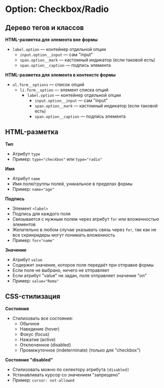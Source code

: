 # Option: Checkbox/Radio

## Дерево тегов и классов
**HTML-разметка для элемента вне формы**
- `label.option` — контейнер отдельной опции
  - `input.option__input` — сам "input"
  - `span.option__mark` — кастомный индикатор (если таковой есть)
  - `span.option__caption` — подпись элемента

**HTML-разметка для элемента в контексте формы**
- `ul.form__options` — список опций
  - `li.form__option` — элемент списка опций
    - `label.option` — контейнер отдельной опции
      - `input.option__input` — сам "input"
      - `span.option__mark` — кастомный индикатор (если таковой есть)
      - `span.option__caption` — подпись элемента


## HTML-разметка
**Тип**
- Атрибут `type`
- Пример: `type="checkbox"` или `type="radio"`

**Имя**
- Атрибут `name`
- Имя поля/группы полей, уникальное в пределах формы
- Пример: `name="age"`

**Подпись**
- Элемент `<label>`
- Подпись для каждого поля
- Связывается с нужным полем через атрибут `for` или вложенностью элементов
- Желательно в любом случае указывать связь через `for`, так как не все скринридеры могут понимать вложенность
- Пример: `for="name"`

**Значение**
- Атрибут `value`
- Содержит значение, которое поле передаёт при отправке формы
- Если поле не выбрано, ничего не отправляет
- Если атрибут "value" не задан, поле отправляет значение "on"
- Пример: `value="Roma"`


## CSS-стилизация
**Состояния**
- Стилизовать все состояния:
  - Обычное
  - Наведение (hover)
  - Фокус (focus)
  - Нажатие (active)
  - Отключенное (disabled)
  - Промежуточное (indeterminate) (только для "checkbox")

**Состояние "disabled"**
- Стилизовать можно по селектору атрибута `[disabled]`
- Устанавливать курсор со значением "запрещено"
- Пример: `cursor: not-allowed`